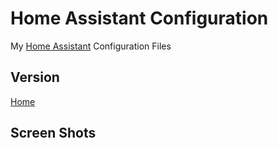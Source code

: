 # Home Assistant Configuration

My [Home Assistant](https://home-assistant.io/) Configuration Files

## Version

[Home](https://github.com/wills106/homeassistant-config/blob/master/README.md)

## Screen Shots

